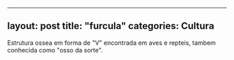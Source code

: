 
---
layout: post
title: "furcula"
categories: Cultura
---
Estrutura ossea em forma de "V" encontrada em aves e repteis, tambem conhecida como "osso da sorte".

